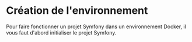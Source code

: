 # Création de l'environnement

Pour faire fonctionner un projet Symfony dans un environnement Docker, il vous faut d'abord initialiser le projet Symfony.

